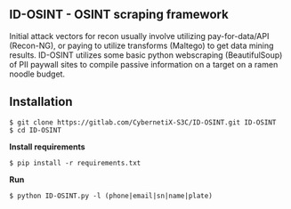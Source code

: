 ## ID-OSINT - OSINT scraping framework


Initial attack vectors for recon usually involve utilizing pay-for-data/API (Recon-NG), or paying to utilize transforms (Maltego) to get data mining results. ID-OSINT utilizes some basic python webscraping (BeautifulSoup) of PII paywall sites to compile passive information on a target on a ramen noodle budget.


Installation
----
```
$ git clone https://gitlab.com/CybernetiX-S3C/ID-OSINT.git ID-OSINT
$ cd ID-OSINT
```
__Install requirements__
```
$ pip install -r requirements.txt
```
__Run__
```
$ python ID-OSINT.py -l (phone|email|sn|name|plate)
```

